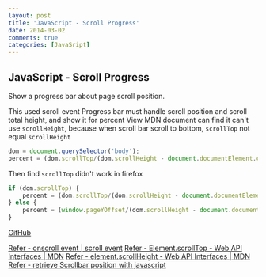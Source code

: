 ```yaml
---
layout: post
title: 'JavaScript - Scroll Progress'
date: 2014-03-02
comments: true
categories: [JavaSript]
---
```

## JavaScript - Scroll Progress

Show a progress bar about page scroll position.

This used scroll event
Progress bar must handle scroll position and scroll total height, and show it for percent
View MDN document can find it can't use `scrollHeight`, because when scroll bar scroll to bottom, `scrollTop` not equal `scrollHeight`

```javascript
dom = document.querySelector('body');
percent = (dom.scrollTop/(dom.scrollHeight - document.documentElement.clientHeight))*100 + '%';
```

Then find `scrollTop` didn't work in firefox

```javascript
if (dom.scrollTop) {
	percent = (dom.scrollTop/(dom.scrollHeight - document.documentElement.clientHeight))*100 + '%';
} else {
	percent = (window.pageYOffset/(dom.scrollHeight - document.documentElement.clientHeight))*100 + '%';
}
```

[GitHub](https://github.com/tedshd/scroll_progress)


[Refer - onscroll event | scroll event](http://help.dottoro.com/ljurkcpe.php)
[Refer - Element.scrollTop - Web API Interfaces | MDN](https://developer.mozilla.org/en-US/docs/Web/API/Element.scrollTop)
[Refer - element.scrollHeight - Web API Interfaces | MDN](https://developer.mozilla.org/en-US/docs/Web/API/Element.scrollHeight)
[Refer - retrieve Scrollbar position with javascript](http://stackoverflow.com/questions/2481350/retrieve-scrollbar-position-with-javascript)
